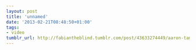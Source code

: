 ```yaml
---
layout: post
title: 'unnamed'
date: '2013-02-21T08:48:50+01:00'
tags:
- video
tumblr_url: http://fabiantheblind.tumblr.com/post/43633274449/aaron-tam-saz-a-compilation-of-vignettes-from-my
---
```

